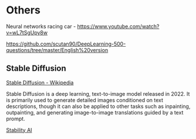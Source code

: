 # Others

Neural networks racing car - <https://www.youtube.com/watch?v=wL7tSgUpy8w>

<https://github.com/scutan90/DeepLearning-500-questions/tree/master/English%20version>

## Stable Diffusion

[Stable Diffusion - Wikipedia](https://en.wikipedia.org/wiki/Stable_Diffusion)

Stable Diffusion is a deep learning, text-to-image model released in 2022. It is primarily used to generate detailed images conditioned on text descriptions, though it can also be applied to other tasks such as inpainting, outpainting, and generating image-to-image translations guided by a text prompt.

[Stability AI](https://stability.ai/)

